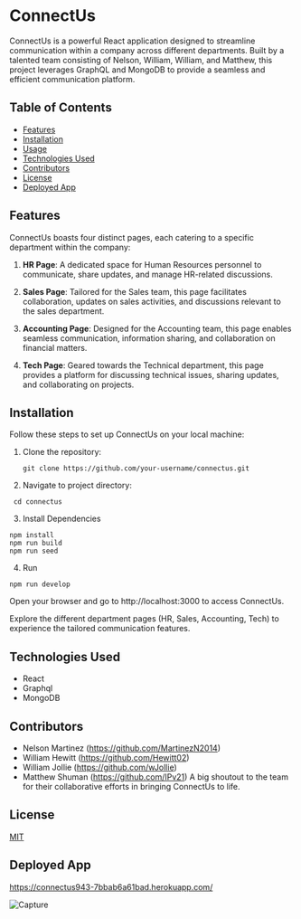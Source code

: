 # ConnectUs

ConnectUs is a powerful React application designed to streamline communication within a company across different departments. Built by a talented team consisting of Nelson, William, William, and Matthew, this project leverages GraphQL and MongoDB to provide a seamless and efficient communication platform.

## Table of Contents

- [Features](#features)
- [Installation](#installation)
- [Usage](#usage)
- [Technologies Used](#technologies-used)
- [Contributors](#contributors)
- [License](#license)
- [Deployed App](#deployed-app)
## Features

ConnectUs boasts four distinct pages, each catering to a specific department within the company:

1. **HR Page**: A dedicated space for Human Resources personnel to communicate, share updates, and manage HR-related discussions.

2. **Sales Page**: Tailored for the Sales team, this page facilitates collaboration, updates on sales activities, and discussions relevant to the sales department.

3. **Accounting Page**: Designed for the Accounting team, this page enables seamless communication, information sharing, and collaboration on financial matters.

4. **Tech Page**: Geared towards the Technical department, this page provides a platform for discussing technical issues, sharing updates, and collaborating on projects.
## Installation

Follow these steps to set up ConnectUs on your local machine:

1. Clone the repository:

   ```
   git clone https://github.com/your-username/connectus.git
   ```

2. Navigate to project directory:

  ```
   cd connectus
```
3. Install Dependencies

```
npm install
npm run build
npm run seed
```
4. Run
```
npm run develop
```
Open your browser and go to http://localhost:3000 to access ConnectUs.

Explore the different department pages (HR, Sales, Accounting, Tech) to experience the tailored communication features.

## Technologies Used
- React
- Graphql
- MongoDB

## Contributors
- Nelson Martinez (https://github.com/MartinezN2014)
- William Hewitt (https://github.com/Hewitt02)
- William Jollie (https://github.com/wJollie)
- Matthew Shuman (https://github.com/IPv21)
A big shoutout to the team for their collaborative efforts in bringing ConnectUs to life.
## License

[MIT](https://choosealicense.com/licenses/mit/)


## Deployed App


https://connectus943-7bbab6a61bad.herokuapp.com/

![Capture](https://github.com/wJollie/ConnectUs/assets/61369939/9c763df7-5f8c-47fa-841b-3cefe6f2aafa)
